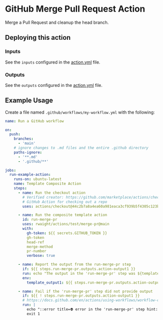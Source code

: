 # GitHub Merge Pull Request Action

Merge a Pull Request and cleanup the head branch.


## Deploying this action

### Inputs

See the `inputs` configured in the [action.yml](action.yml) file.

### Outputs

See the `outputs` configured in the [action.yml](action.yml) file.


## Example Usage

Create a file named `.github/workflows/my-workflow.yml` with the following:
```yml
name: Run a GitHub workflow

on:
  push:
    branches:
      - 'main'
    # ignore changes to .md files and the entire .github directory
    paths-ignore:
      - '**.md'
      - '.github/**'

jobs:
  run-example-action:
    runs-on: ubuntu-latest
    name: Template Composite Action
    steps:
      - name: Run the checkout action
        # Verified creator: https://github.com/marketplace/actions/checkout
        # GitHub Action for checking out a repo
        uses: actions/checkout@44c2b7a8a4ea60a981eaca3cf939b5f4305c123b # v4.1.5

      - name: Run the composite template action
        id: run-merge-pr
        uses: rwaight/actions/test/merge-pr@main
        with:
          gh-token: ${{ secrets.GITHUB_TOKEN }}
          gh-token
          head-ref
          merge-method
          pr-number
          verbose: true

      - name: Report the output from the run-merge-pr step
        if: ${{ steps.run-merge-pr.outputs.action-output1 }}
        run: echo "The output in the 'run-merge-pr' step was ${template_output1} ."
        env:
          template_output1: ${{ steps.run-merge-pr.outputs.action-output1 }}

      - name: Fail if the 'run-merge-pr' step did not provide output
        if: ${{ ! steps.run-merge-pr.outputs.action-output1 }}
        # https://docs.github.com/en/actions/using-workflows/workflow-commands-for-github-actions#setting-an-error-message
        run: |
          echo "::error title=⛔ error in the 'run-merge-pr' step hint::No output provided"
          exit 1

```
